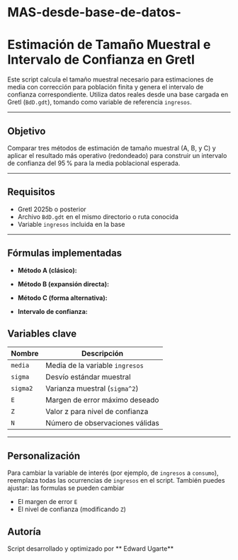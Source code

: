 # MAS-desde-base-de-datos-
# Estimación de Tamaño Muestral e Intervalo de Confianza en Gretl

Este script calcula el tamaño muestral necesario para estimaciones de media con corrección para población finita y genera el intervalo de confianza correspondiente. Utiliza datos reales desde una base cargada en Gretl (`BdD.gdt`), tomando como variable de referencia `ingresos`.

---

## Objetivo

Comparar tres métodos de estimación de tamaño muestral (A, B, y C) y aplicar el resultado más operativo (redondeado) para construir un intervalo de confianza del 95 % para la media poblacional esperada.

---

## Requisitos

- Gretl 2025b o posterior
- Archivo `BdD.gdt` en el mismo directorio o ruta conocida
- Variable `ingresos` incluida en la base

---

## Fórmulas implementadas

- **Método A (clásico):**  
  

- **Método B (expansión directa):**  
 

- **Método C (forma alternativa):**  
  

- **Intervalo de confianza:**  


## Variables clave

| Nombre     | Descripción                          |
|------------|--------------------------------------|
| `media`    | Media de la variable `ingresos`      |
| `sigma`    | Desvío estándar muestral             |
| `sigma2`   | Varianza muestral (`sigma^2`)        |
| `E`        | Margen de error máximo deseado       |
| `Z`        | Valor z para nivel de confianza      |
| `N`        | Número de observaciones válidas      |

---

## Personalización

Para cambiar la variable de interés (por ejemplo, de `ingresos` a `consumo`), reemplaza todas las ocurrencias de `ingresos` en el script. También puedes ajustar:
las formulas se pueden cambiar
- El margen de error `E`
- El nivel de confianza (modificando `Z`)

## Autoría

Script desarrollado y optimizado por ** Edward Ugarte**

